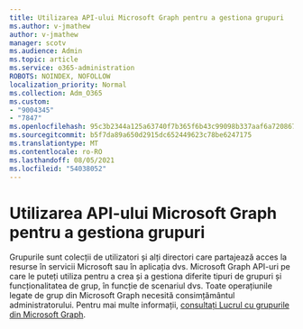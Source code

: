```yaml
---
title: Utilizarea API-ului Microsoft Graph pentru a gestiona grupuri
ms.author: v-jmathew
author: v-jmathew
manager: scotv
ms.audience: Admin
ms.topic: article
ms.service: o365-administration
ROBOTS: NOINDEX, NOFOLLOW
localization_priority: Normal
ms.collection: Adm_O365
ms.custom:
- "9004345"
- "7847"
ms.openlocfilehash: 95c3b2344a125a63740f7b365f6b43c99098b337aaf6a72086786ce6a7cb505d
ms.sourcegitcommit: b5f7da89a650d2915dc652449623c78be6247175
ms.translationtype: MT
ms.contentlocale: ro-RO
ms.lasthandoff: 08/05/2021
ms.locfileid: "54038052"
---
```

# <a name="use-microsoft-graph-api-to-manage-groups"></a>Utilizarea API-ului Microsoft Graph pentru a gestiona grupuri

Grupurile sunt colecții de utilizatori și alți directori care partajează acces la resurse în servicii Microsoft sau în aplicația dvs. Microsoft Graph API-uri pe care le puteți utiliza pentru a crea și a gestiona diferite tipuri de grupuri și funcționalitatea de grup, în funcție de scenariul dvs. Toate operațiunile legate de grup din Microsoft Graph necesită consimțământul administratorului. Pentru mai multe informații, [consultați Lucrul cu grupurile din Microsoft Graph](https://docs.microsoft.com/graph/api/resources/groups-overview).
